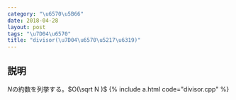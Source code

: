 ```yaml
---
category: "\u6570\u5B66"
date: 2018-04-28
layout: post
tags: "\u7D04\u6570"
title: "divisor(\u7D04\u6570\u5217\u6319)"
---
```


## 説明
$N$の約数を列挙する。$O(\sqrt N )$
{% include a.html code="divisor.cpp" %}